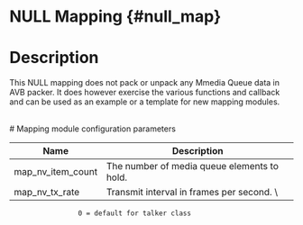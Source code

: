 NULL Mapping {#null_map}
============

# Description

This NULL mapping does not pack or unpack any Mmedia Queue data in AVB packer.
It does however exercise the various functions and callback and can be
used as an example or a template for new mapping modules.

<br>
# Mapping module configuration parameters

Name                | Description
--------------------|---------------------------
map_nv_item_count   |The number of media queue elements to hold.
map_nv_tx_rate      |Transmit interval in frames per second. \
                     0 = default for talker class
